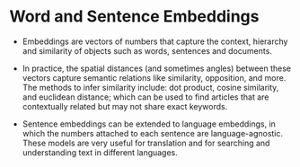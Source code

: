 # Word and Sentence Embeddings

- Embeddings are vectors of numbers that capture the context, hierarchy and similarity of objects such as words, sentences and documents. 

- In practice, the spatial distances (and sometimes angles) between these vectors capture semantic relations like similarity, opposition, and more. The methods to infer similarity include: dot product, cosine similarity, and euclidean distance; which can be used to find articles that are contextually related but may not share exact keywords.

- Sentence embeddings can be extended to language embeddings, in which the numbers attached to each sentence are language-agnostic. These models are very useful for translation and for searching and understanding text in different languages.